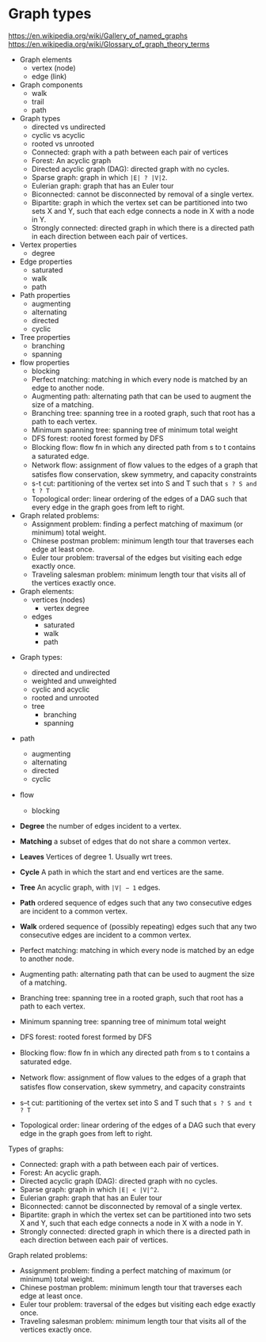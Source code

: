 # Graph types

https://en.wikipedia.org/wiki/Gallery_of_named_graphs
https://en.wikipedia.org/wiki/Glossary_of_graph_theory_terms

* Graph elements
  - vertex (node)
  - edge (link)
* Graph components
  - walk
  - trail
  - path
* Graph types
  - directed vs undirected
  - cyclic vs acyclic
  - rooted vs unrooted
  - Connected: graph with a path between each pair of vertices
  - Forest: An acyclic graph
  - Directed acyclic graph (DAG): directed graph with no cycles.
  - Sparse graph: graph in which `|E| ? |V|2`.
  - Eulerian graph: graph that has an Euler tour
  - Biconnected: cannot be disconnected by removal of a single vertex.
  - Bipartite: 
    graph in which the vertex set can be partitioned into two sets X and Y, such that each edge connects a node in X with a node in Y.
  - Strongly connected: 
    directed graph in which there is a directed path in each direction between 
    each pair of vertices.
* Vertex properties
  - degree
* Edge properties
  - saturated
  - walk
  - path
* Path properties
  - augmenting
  - alternating
  - directed
  - cyclic
* Tree properties
  - branching
  - spanning
* flow properties
  - blocking
  - Perfect matching:
    matching in which every node is matched by an edge to another node.
  - Augmenting path: 
    alternating path that can be used to augment the size of a matching.
  - Branching tree: 
    spanning tree in a rooted graph, such that root has a path to each vertex.
  - Minimum spanning tree: 
    spanning tree of minimum total weight
  - DFS forest: 
    rooted forest formed by DFS
  - Blocking ﬂow:
    ﬂow fn in which any directed path from s to t contains a saturated edge.
  - Network ﬂow: 
    assignment of ﬂow values to the edges of a graph that satisfes ﬂow 
    conservation, skew symmetry, and capacity constraints
  - s-t cut:
    partitioning of the vertex set into S and T such that `s ? S and t ? T`
  - Topological order: 
    linear ordering of the edges of a DAG such that every edge in the graph goes 
    from left to right.
* Graph related problems:
  * Assignment problem: 
    finding a perfect matching of maximum (or minimum) total weight.
  * Chinese postman problem: 
    minimum length tour that traverses each edge at least once.
  * Euler tour problem: 
    traversal of the edges but visiting each edge exactly once.
  * Traveling salesman problem: 
    minimum length tour that visits all of the vertices exactly once.
* Graph elements:
  - vertices (nodes)
    - vertex degree
  - edges
    - saturated
    - walk
    - path
- Graph types:
  - directed and undirected
  - weighted and unweighted
  - cyclic and acyclic
  - rooted and unrooted
  - tree
    - branching
    - spanning
- path
  - augmenting
  - alternating
  - directed
  - cyclic
- ﬂow 
  - blocking


- **Degree** the number of edges incident to a vertex.
- **Matching** a subset of edges that do not share a common vertex.
- **Leaves** Vertices of degree 1. Usually wrt trees.
- **Cycle** A path in which the start and end vertices are the same.
- **Tree** An acyclic graph, with `|V| − 1` edges.
- **Path** ordered sequence of edges such that any two consecutive edges
  are incident to a common vertex.
- **Walk** ordered sequence of (possibly repeating) edges such that any two consecutive edges are incident to a common vertex.


- Perfect matching: 
  matching in which every node is matched by an edge to another node.
- Augmenting path: 
  alternating path that can be used to augment the size of a matching.
- Branching tree: 
  spanning tree in a rooted graph, such that root has a path to each vertex.
- Minimum spanning tree: 
  spanning tree of minimum total weight
- DFS forest: 
  rooted forest formed by DFS
- Blocking ﬂow:
  ﬂow fn in which any directed path from s to t contains a saturated edge.
- Network ﬂow: 
  assignment of ﬂow values to the edges of a graph that satisfes ﬂow 
  conservation, skew symmetry, and capacity constraints
- s–t cut:
  partitioning of the vertex set into S and T such that `s ? S and t ? T`
- Topological order: 
  linear ordering of the edges of a DAG such that every edge in the graph goes 
  from left to right.


Types of graphs:
* Connected: graph with a path between each pair of vertices.
* Forest: An acyclic graph.
* Directed acyclic graph (DAG): directed graph with no cycles.
* Sparse graph: graph in which `|E| < |V|^2`.
* Eulerian graph: graph that has an Euler tour
* Biconnected: cannot be disconnected by removal of a single vertex.
* Bipartite: 
  graph in which the vertex set can be partitioned into two sets X and Y, such that each edge connects a node in X with a node in Y.
* Strongly connected: 
  directed graph in which there is a directed path in each direction between 
  each pair of vertices.

Graph related problems:
* Assignment problem: 
  finding a perfect matching of maximum (or minimum) total weight.
* Chinese postman problem: 
  minimum length tour that traverses each edge at least once.
* Euler tour problem: 
  traversal of the edges but visiting each edge exactly once.
* Traveling salesman problem: 
  minimum length tour that visits all of the vertices exactly once.
